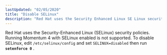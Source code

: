 ```yaml
---
lastUpdated: "02/05/2020"
title: "Disable SELinux"
description: "Red Hat uses the Security Enhanced Linux SE Linux security policies Running Momentum 4 with SE Linux enabled is not supported To disable SE Linux edit etc selinux config and set SELINUX disabled then run setenforce 0..."
---
```


Red Hat uses the Security-Enhanced Linux (SELinux) security policies. Running Momentum 4 with SELinux enabled is not supported. To disable SELinux, edit `/etc/selinux/config` and set `SELINUX=disabled` then run **`setenforce 0`**   .